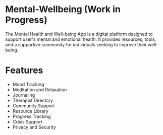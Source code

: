 # Mental-Wellbeing (Work in Progress)
The Mental Health and Well-being App is a digital platform designed to support user's mental and emotional health. It provides resources, tools, and a supportive community for individuals seeking to improve their well-being.

# Features
* Mood Tracking
* Meditation and Relaxation
* Journaling
* Therapist Directory
* Community Support
* Resource Library
* Progress Tracking
* Crisis Support
* Privacy and Security
